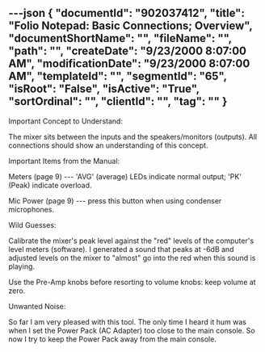 ---json
{
  "documentId": "902037412",
  "title": "Folio Notepad: Basic Connections; Overview",
  "documentShortName": "",
  "fileName": "",
  "path": "",
  "createDate": "9/23/2000 8:07:00 AM",
  "modificationDate": "9/23/2000 8:07:00 AM",
  "templateId": "",
  "segmentId": "65",
  "isRoot": "False",
  "isActive": "True",
  "sortOrdinal": "",
  "clientId": "",
  "tag": ""
}
---

Important Concept to Understand:

The mixer sits between the inputs and the speakers/monitors (outputs). All connections should show an understanding of this concept.


Important Items from the Manual:

Meters (page 9) --- 'AVG' (average) LEDs indicate normal output; 'PK' (Peak) indicate overload.

Mic Power (page 9) --- press this button when using condenser microphones.


Wild Guesses:

Calibrate the mixer's peak level against the &quot;red&quot; levels of the computer's level meters (software). I generated a sound that peaks at -6dB and adjusted levels on the mixer to &quot;almost&quot; go into the red when this sound is playing.

Use the Pre-Amp knobs before resorting to volume knobs: keep volume at zero.


Unwanted Noise:

So far I am very pleased with this tool. The only time I heard it hum was when I set the Power Pack (AC Adapter) too close to the main console. So now I try to keep the Power Pack away from the main console.
